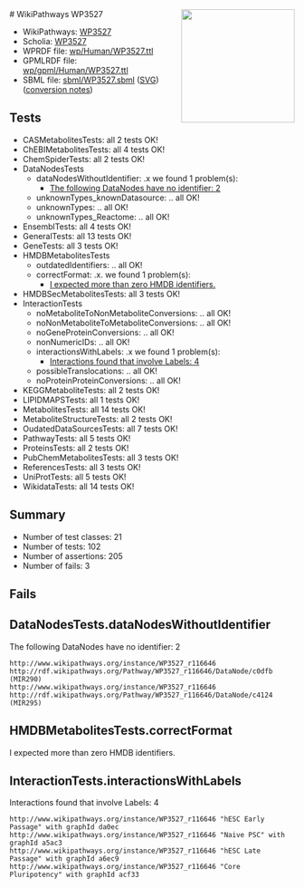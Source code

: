 <img style="float: right; width: 200px" src="../logo.png" />
# WikiPathways WP3527

* WikiPathways: [WP3527](https://identifiers.org/wikipathways:WP3527)
* Scholia: [WP3527](https://scholia.toolforge.org/wikipathways/WP3527)
* WPRDF file: [wp/Human/WP3527.ttl](../wp/Human/WP3527.ttl)
* GPMLRDF file: [wp/gpml/Human/WP3527.ttl](../wp/gpml/Human/WP3527.ttl)
* SBML file: [sbml/WP3527.sbml](../sbml/WP3527.sbml) ([SVG](../sbml/WP3527.svg)) ([conversion notes](../sbml/WP3527.txt))

## Tests
* CASMetabolitesTests: all 2 tests OK!
* ChEBIMetabolitesTests: all 4 tests OK!
* ChemSpiderTests: all 2 tests OK!
* DataNodesTests
    * dataNodesWithoutIdentifier: .x we found 1 problem(s):
        * [The following DataNodes have no identifier: 2](#d2d32fa1)
    * unknownTypes_knownDatasource: .. all OK!
    * unknownTypes: .. all OK!
    * unknownTypes_Reactome: .. all OK!
* EnsemblTests: all 4 tests OK!
* GeneralTests: all 13 tests OK!
* GeneTests: all 3 tests OK!
* HMDBMetabolitesTests
    * outdatedIdentifiers: .. all OK!
    * correctFormat: .x. we found 1 problem(s):
        * [I expected more than zero HMDB identifiers.](#ad154c1e)
* HMDBSecMetabolitesTests: all 3 tests OK!
* InteractionTests
    * noMetaboliteToNonMetaboliteConversions: .. all OK!
    * noNonMetaboliteToMetaboliteConversions: .. all OK!
    * noGeneProteinConversions: .. all OK!
    * nonNumericIDs: .. all OK!
    * interactionsWithLabels: .x we found 1 problem(s):
        * [Interactions found that involve Labels: 4](#630d267b)
    * possibleTranslocations: .. all OK!
    * noProteinProteinConversions: .. all OK!
* KEGGMetaboliteTests: all 2 tests OK!
* LIPIDMAPSTests: all 1 tests OK!
* MetabolitesTests: all 14 tests OK!
* MetaboliteStructureTests: all 2 tests OK!
* OudatedDataSourcesTests: all 7 tests OK!
* PathwayTests: all 5 tests OK!
* ProteinsTests: all 2 tests OK!
* PubChemMetabolitesTests: all 3 tests OK!
* ReferencesTests: all 3 tests OK!
* UniProtTests: all 5 tests OK!
* WikidataTests: all 14 tests OK!


## Summary

* Number of test classes: 21
* Number of tests: 102
* Number of assertions: 205
* Number of fails: 3

## Fails

<a name="d2d32fa1" />

## DataNodesTests.dataNodesWithoutIdentifier

The following DataNodes have no identifier: 2
```
http://www.wikipathways.org/instance/WP3527_r116646 http://rdf.wikipathways.org/Pathway/WP3527_r116646/DataNode/c0dfb (MIR290)
http://www.wikipathways.org/instance/WP3527_r116646 http://rdf.wikipathways.org/Pathway/WP3527_r116646/DataNode/c4124 (MIR295)
```

<a name="ad154c1e" />

## HMDBMetabolitesTests.correctFormat

I expected more than zero HMDB identifiers.
<a name="630d267b" />

## InteractionTests.interactionsWithLabels

Interactions found that involve Labels: 4
```
http://www.wikipathways.org/instance/WP3527_r116646 "hESC Early Passage" with graphId da0ec
http://www.wikipathways.org/instance/WP3527_r116646 "Naive PSC" with graphId a5ac3
http://www.wikipathways.org/instance/WP3527_r116646 "hESC Late Passage" with graphId a6ec9
http://www.wikipathways.org/instance/WP3527_r116646 "Core Pluripotency" with graphId acf33
```

